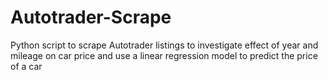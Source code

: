 # Autotrader-Scrape
Python script to scrape Autotrader listings to investigate effect of year and mileage on car price and use a linear regression model to predict the price of a car
